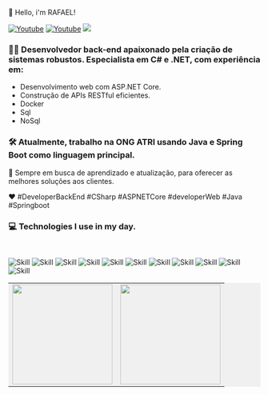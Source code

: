 
👋 Hello, i'm RAFAEL!


[![Youtube](https://img.shields.io/badge/YouTube-FF0000?style=for-the-badge&logo=youtube&logoColor=white)](https://www.youtube.com/channel/UC9A-6w3A_GRs5rp8ct_1OlA)
[![Youtube](https://img.shields.io/badge/LinkedIn-0077B5?style=for-the-badge&logo=linkedin&logoColor=white)](https://www.linkedin.com/in/rafael-silva-a79314207/)
![](https://komarev.com/ghpvc/?username=rafael-dev2021&label=PROFILE+VIEWS)


### 👨‍💻 Desenvolvedor back-end apaixonado pela criação de sistemas robustos. Especialista em C# e .NET, com experiência em:

- Desenvolvimento web com ASP.NET Core.
- Construção de APIs RESTful eficientes.
- Docker
- Sql
- NoSql

### 🛠️ Atualmente, trabalho na ONG ATRI usando Java e Spring Boot como linguagem principal.

🌱 Sempre em busca de aprendizado e atualização, para oferecer as melhores soluções aos clientes.

❤️ #DeveloperBackEnd #CSharp #ASPNETCore #developerWeb #Java #Springboot



### 💻 Technologies I use in my day.
<br />

![Skill](https://img.shields.io/badge/C%23-239120?style=for-the-badge&logo=c-sharp&logoColor=white)
![Skill](https://img.shields.io/badge/.NET-5C2D91?style=for-the-badge&logo=.net&logoColor=white)
![Skill](https://img.shields.io/badge/Java-007396?style=for-the-badge&logo=java&logoColor=white)
![Skill](https://img.shields.io/badge/Spring_Boot-6DB33F?style=for-the-badge&logo=spring-boot&logoColor=white)
![Skill](https://img.shields.io/badge/Docker-2496ED?style=for-the-badge&logo=docker&logoColor=white)
![Skill](https://img.shields.io/badge/Redis-DC382D?style=for-the-badge&logo=redis&logoColor=white)
![Skill](https://img.shields.io/badge/Microsoft%20SQL-CC2927?style=for-the-badge&logo=microsoft%20sql%20server&logoColor=white)
![Skill](https://img.shields.io/badge/JavaScript-F7DF1E?style=for-the-badge&logo=javascript&logoColor=black)
![Skill](https://img.shields.io/badge/HTML5-E34F26?style=for-the-badge&logo=html5&logoColor=white)
![Skill](https://img.shields.io/badge/CSS3-1572B6?style=for-the-badge&logo=css3&logoColor=white)
![Skill](https://img.shields.io/badge/Bootstrap-563D7C?style=for-the-badge&logo=bootstrap&logoColor=white)




<table style="background-color: #f0f0f0;">
  <tr>
    <td>
      <a href="https://github.com/rafael-dev2021">
        <img height=200 align="center" src="https://github-readme-stats.vercel.app/api?username=rafael-dev2021&theme=dracula" />
      </a>
    </td>
    <td>
      <a href="https://github.com/rafael-dev2021">
        <img height=200 align="center" src="https://github-readme-stats.vercel.app/api/top-langs?username=rafael-dev2021&layout=compact&langs_count=8&card_width=320&theme=dracula" />
      </a>
    </td>
  </tr>
</table>








